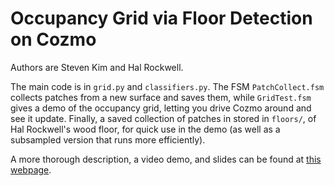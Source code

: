 # Occupancy Grid via Floor Detection on Cozmo

Authors are Steven Kim and Hal Rockwell.

The main code is in `grid.py` and `classifiers.py`. The FSM
`PatchCollect.fsm` collects patches from a new surface and saves them,
while `GridTest.fsm` gives a demo of the occupancy grid, letting you
drive Cozmo around and see it update. Finally, a saved collection
of patches in stored in `floors/`, of Hal Rockwell's wood floor,
for quick use in the demo (as well as a subsampled version that
runs more efficiently).

A more thorough description, a video demo, and slides can be found at
[this webpage](https://www.cs.cmu.edu/afs/cs.cmu.edu/academic/class/15494-s20/users/hrockwel/www/).
